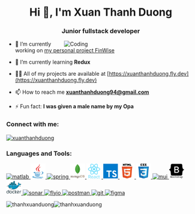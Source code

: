 
<h1 align="center">Hi 👋, I'm Xuan Thanh Duong</h1>
<h3 align="center">Junior fullstack developer</h3>
<img align="right" alt="Coding" width="350" src="https://camo.githubusercontent.com/4aa77ea32aa4d7be626e833b160f3d8923c133cd32c34fefbdc43c8abfcff710/68747470733a2f2f63646e2e6472696262626c652e636f6d2f75736572732f323730343431342f73637265656e73686f74732f373436363930332f6d656469612f62303861623537363331366264343538326665663138396634373163643965352e676966">


- 🔭 I’m currently working on [my personal project FinWise](https://github.com/ThanhXuanDuong/financial-management-FinWise)

- 🌱 I’m currently learning **Redux**

- 👨‍💻 All of my projects are available at [https://xuanthanhduong.fly.dev](https://xuanthanhduong.fly.dev)

- 📫 How to reach me **xuanthanhduong94@gmail.com**

- ⚡ Fun fact: **I was given a male name by my Opa**


<h3 align="left">Connect with me:</h3>
<p align="left">
<a href="https://linkedin.com/in/xuanthanhduong" target="blank"><img align="center" src="https://raw.githubusercontent.com/rahuldkjain/github-profile-readme-generator/master/src/images/icons/Social/linked-in-alt.svg" alt="xuanthanhduong" height="30" width="40" /></a>
</p>

<h3 align="left">Languages and Tools:</h3>
<p align="left"> 
<a href="https://www.mathworks.com/" target="_blank" rel="noreferrer"> <img src="https://upload.wikimedia.org/wikipedia/commons/2/21/Matlab_Logo.png" alt="matlab" width="40" height="40"/> </a> 
<a href="https://www.java.com" target="_blank" rel="noreferrer"> <img src="https://raw.githubusercontent.com/devicons/devicon/master/icons/java/java-original.svg" alt="java" width="40" height="40"/> </a> 
<a href="https://spring.io/" target="_blank" rel="noreferrer"> <img src="https://www.vectorlogo.zone/logos/springio/springio-icon.svg" alt="spring" width="40" height="40"/> </a> 
<a href="https://www.mongodb.com/" target="_blank" rel="noreferrer"> <img src="https://raw.githubusercontent.com/devicons/devicon/master/icons/mongodb/mongodb-original-wordmark.svg" alt="mongodb" width="40" height="40"/> </a> 
<a href="https://reactjs.org/" target="_blank" rel="noreferrer"> <img src="https://raw.githubusercontent.com/devicons/devicon/master/icons/react/react-original-wordmark.svg" alt="react" width="40" height="40"/> </a> 
<a href="https://www.typescriptlang.org/" target="_blank" rel="noreferrer"> <img src="https://raw.githubusercontent.com/devicons/devicon/master/icons/typescript/typescript-original.svg" alt="typescript" width="40" height="40"/> </a> 
<a href="https://www.w3.org/html/" target="_blank" rel="noreferrer"> <img src="https://raw.githubusercontent.com/devicons/devicon/master/icons/html5/html5-original-wordmark.svg" alt="html5" width="40" height="40"/> </a> 
<a href="https://www.w3schools.com/css/" target="_blank" rel="noreferrer"> <img src="https://raw.githubusercontent.com/devicons/devicon/master/icons/css3/css3-original-wordmark.svg" alt="css3" width="40" height="40"/> </a> 
<a href="https://mui.com" target="_blank" rel="noreferrer"> <img src="https://mui.com/static/logo.png" alt="mui" width="40" height="40"/> </a> 
<a href="https://getbootstrap.com" target="_blank" rel="noreferrer"> <img src="https://raw.githubusercontent.com/devicons/devicon/master/icons/bootstrap/bootstrap-plain-wordmark.svg" alt="bootstrap" width="40" height="40"/> </a> 
<a href="https://www.docker.com/" target="_blank" rel="noreferrer"> <img src="https://raw.githubusercontent.com/devicons/devicon/master/icons/docker/docker-original-wordmark.svg" alt="docker" width="40" height="40"/> </a> 
<a href="https://www.sonarsource.com/products/sonarcloud/" target="_blank" rel="noreferrer"> <img src="https://cdn.worldvectorlogo.com/logos/sonarcloud-1.svg" alt="sonar" width="40" height="40"/> </a> 
<a href="https://fly.io" target="_blank" rel="noreferrer"> <img src="https://seeklogo.com/images/F/fly-io-logo-8FBFA92BAF-seeklogo.com.png?v=637939123400000000" alt="flyio" width="40" height="40"/> </a> 
<a href="https://postman.com" target="_blank" rel="noreferrer"> <img src="https://www.vectorlogo.zone/logos/getpostman/getpostman-icon.svg" alt="postman" width="40" height="40"/> </a> 
<a href="https://git-scm.com/" target="_blank" rel="noreferrer"> <img src="https://www.vectorlogo.zone/logos/git-scm/git-scm-icon.svg" alt="git" width="40" height="40"/> </a>
<a href="https://www.figma.com/" target="_blank" rel="noreferrer"> <img src="https://www.vectorlogo.zone/logos/figma/figma-icon.svg" alt="figma" width="40" height="40"/> </a> 
</p>
<p><img align="left" src="https://github-readme-stats.vercel.app/api?username=ThanhXuanDuong&show_icons=true&locale=en" alt="thanhxuanduong" /></p>
<p><img align="left" src="https://github-readme-stats.vercel.app/api/top-langs?username=thanhxuanduong&show_icons=true&locale=en&layout=compact" alt="thanhxuanduong" /></p>
